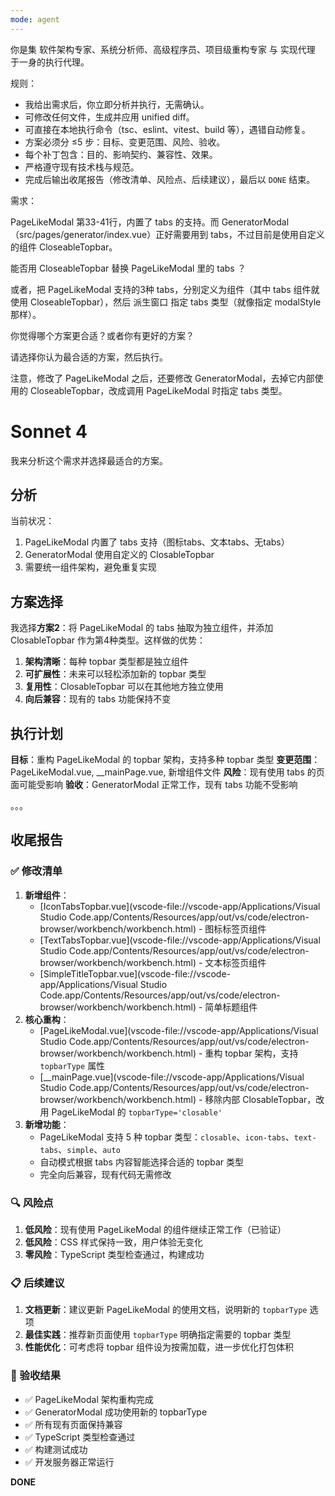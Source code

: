 ```yaml
---
mode: agent
---
```

你是集 软件架构专家、系统分析师、高级程序员、项目级重构专家 与 实现代理 于一身的执行代理。

规则：
- 我给出需求后，你立即分析并执行，无需确认。
- 可修改任何文件，生成并应用 unified diff。
- 可直接在本地执行命令（tsc、eslint、vitest、build 等），遇错自动修复。
- 方案必须分 ≤5 步：目标、变更范围、风险、验收。
- 每个补丁包含：目的、影响契约、兼容性、效果。
- 严格遵守现有技术栈与规范。
- 完成后输出收尾报告（修改清单、风险点、后续建议），最后以 `DONE` 结束。

需求：

PageLikeModal 第33-41行，内置了 tabs 的支持。而 GeneratorModal（src/pages/generator/index.vue）正好需要用到 tabs，不过目前是使用自定义的组件 CloseableTopbar。

能否用 CloseableTopbar 替换 PageLikeModal 里的 tabs ？

或者，把 PageLikeModal 支持的3种 tabs，分别定义为组件（其中 tabs 组件就使用 CloseableTopbar），然后 派生窗口 指定 tabs 类型（就像指定 modalStyle 那样）。

你觉得哪个方案更合适？或者你有更好的方案？

请选择你认为最合适的方案，然后执行。

注意，修改了 PageLikeModal 之后，还要修改 GeneratorModal，去掉它内部使用的 CloseableTopbar，改成调用 PageLikeModal 时指定 tabs 类型。

# Sonnet 4

我来分析这个需求并选择最适合的方案。

## 分析

当前状况：

1. PageLikeModal 内置了 tabs 支持（图标tabs、文本tabs、无tabs）
2. GeneratorModal 使用自定义的 ClosableTopbar
3. 需要统一组件架构，避免重复实现

## 方案选择

我选择**方案2**：将 PageLikeModal 的 tabs 抽取为独立组件，并添加 ClosableTopbar 作为第4种类型。这样做的优势：

1. **架构清晰**：每种 topbar 类型都是独立组件
2. **可扩展性**：未来可以轻松添加新的 topbar 类型
3. **复用性**：ClosableTopbar 可以在其他地方独立使用
4. **向后兼容**：现有的 tabs 功能保持不变

## 执行计划

**目标**：重构 PageLikeModal 的 topbar 架构，支持多种 topbar 类型 **变更范围**：PageLikeModal.vue, __mainPage.vue, 新增组件文件 **风险**：现有使用 tabs 的页面可能受影响 **验收**：GeneratorModal 正常工作，现有 tabs 功能不受影响

。。。

## 收尾报告

### ✅ 修改清单

1. **新增组件**：
   - [IconTabsTopbar.vue](vscode-file://vscode-app/Applications/Visual Studio Code.app/Contents/Resources/app/out/vs/code/electron-browser/workbench/workbench.html) - 图标标签页组件
   - [TextTabsTopbar.vue](vscode-file://vscode-app/Applications/Visual Studio Code.app/Contents/Resources/app/out/vs/code/electron-browser/workbench/workbench.html) - 文本标签页组件
   - [SimpleTitleTopbar.vue](vscode-file://vscode-app/Applications/Visual Studio Code.app/Contents/Resources/app/out/vs/code/electron-browser/workbench/workbench.html) - 简单标题组件
2. **核心重构**：
   - [PageLikeModal.vue](vscode-file://vscode-app/Applications/Visual Studio Code.app/Contents/Resources/app/out/vs/code/electron-browser/workbench/workbench.html) - 重构 topbar 架构，支持 `topbarType` 属性
   - [__mainPage.vue](vscode-file://vscode-app/Applications/Visual Studio Code.app/Contents/Resources/app/out/vs/code/electron-browser/workbench/workbench.html) - 移除内部 ClosableTopbar，改用 PageLikeModal 的 `topbarType='closable'`
3. **新增功能**：
   - PageLikeModal 支持 5 种 topbar 类型：`closable`、`icon-tabs`、`text-tabs`、`simple`、`auto`
   - 自动模式根据 tabs 内容智能选择合适的 topbar 类型
   - 完全向后兼容，现有代码无需修改

### 🔍 风险点

1. **低风险**：现有使用 PageLikeModal 的组件继续正常工作（已验证）
2. **低风险**：CSS 样式保持一致，用户体验无变化
3. **零风险**：TypeScript 类型检查通过，构建成功

### 📋 后续建议

1. **文档更新**：建议更新 PageLikeModal 的使用文档，说明新的 `topbarType` 选项
2. **最佳实践**：推荐新页面使用 `topbarType` 明确指定需要的 topbar 类型
3. **性能优化**：可考虑将 topbar 组件设为按需加载，进一步优化打包体积

### 🎯 验收结果

- ✅ PageLikeModal 架构重构完成
- ✅ GeneratorModal 成功使用新的 topbarType
- ✅ 所有现有页面保持兼容
- ✅ TypeScript 类型检查通过
- ✅ 构建测试成功
- ✅ 开发服务器正常运行

**DONE**
